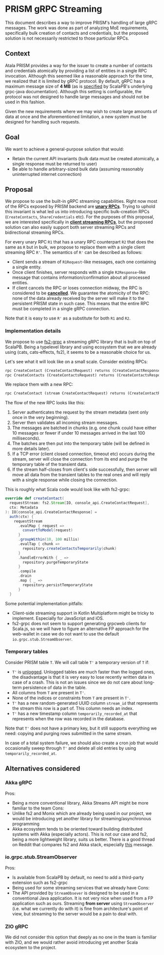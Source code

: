 # PRISM gRPC Streaming

This document describes a way to improve PRISM's handling of large gRPC messages. The work was done as part of analyzing MoE requirements, specifically bulk creation of contacts and credentials, but the proposed solution is not necessarily restricted to those particular RPCs.

## Context

Atala PRISM provides a way for the issuer to create a number of contacts and credentials atomically by providing a list of entities in a single RPC invocation. Although this seemed like a reasonable approach for the time, we realized that it is limited by gRPC protocol. By default, gRPC has a maximum message size of **4 MB** (as is [specified](https://grpc.github.io/grpc-java/javadoc/io/grpc/ManagedChannelBuilder.html#maxInboundMessageSize-int-) by ScalaPB's underlying grpc-java documentation). Although this setting is configurable, the protocol was not designed to handle large messages and should not be used in this fashion.

Given the new requirements where we may wish to create large amounts of data at once and the aforementioned limitation, a new system must be designed for handling such requests.

## Goal

We want to achieve a general-purpose solution that would:
- Retain the current API invariants (bulk data must be created atomically, a single response must be returned to user)
- Be able to handle arbitrary-sized bulk data (assuming reasonably uninterrupted internet connection)

## Proposal

We propose to use the built-in gRPC streaming capabilities. Right now most of the RPCs exposed by PRISM backend are [**unary RPCs**](https://grpc.io/docs/what-is-grpc/core-concepts/#unary-rpc). Trying to uphold this invariant is what led us into introducing specific bulk-creation RPCs (`CreateContacts`, `ShareCredentials` etc). For the purposes of this proposal, we are interested specifically in [**client streaming RPCs**](https://grpc.io/docs/what-is-grpc/core-concepts/#client-streaming-rpc), but the proposed solution can also easily support both server streaming RPCs and bidirectional streaming RPCs.

For every unary RPC `R1` that has a unary RPC counterpart `R2` that does the same as `R` but in bulk, we propose to replace them with a single client streaming RPC `R'`. The semantics of `R'` can be described as follows:
- Client sends a stream of `R1Request`-like messages, each one containing a single entity.
- Once client finishes, server responds with a single `R2Response`-like message that contains information/confirmation about all processed entities.
- If client cancels the RPC or loses connection midway, the RPC is considered to be [**cancelled**](https://grpc.io/docs/what-is-grpc/core-concepts/#cancelling-an-rpc). We guarantee the atomicity of the RPC: none of the data already received by the server will make it to the persistent PRISM state in such case. This means that the entire RPC must be completed in a single gRPC connection.

Note that it is easy to use `R'` as a substitute for both `R1` and `R2`.

### Implementation details

We propose to use [fs2-grpc](https://github.com/typelevel/fs2-grpc) a streaming gRPC library that is built on top of ScalaPB. Being a typelevel library and using ecosystem that we are already using (cats, cats-effects, fs2), it seems to be a reasonable choice for us.

Let's see what it will look like on a small scale. Consider existing RPCs:
```proto
rpc CreateContact (CreateContactRequest) returns (CreateContactResponse) {}
rpc CreateContacts (CreateContactsRequest) returns (CreateContactsResponse) {}
```

We replace them with a new RPC:
```proto
rpc CreateContact (stream CreateContactRequest) returns (CreateContactResponse) {}
```

The flow of the new RPC looks like this:
1. Server authenticates the request by the stream metadata (sent only once in the very beginning).
2. Server then validates all incoming stream messages.
3. The messages are batched in chunks (e.g. one chunk could have either 10 messages or fewer if under 10 messages arrived in the last 100 milliseconds).
4. The batches are then put into the temporary table (will be defined in more details later).
5. If a TCP error (client closed connection, timeout etc) occurs during the stream, server will close the connection from its end and purge the temporary table of the transient data.
6. If the stream half-closes from client's side successfully, then server will move all data from the transient tables to the real ones and will reply with a single response while closing the connection.

This is roughly what Scala code would look like with fs2-grpc:
```scala
override def createContact(
  requestStream: fs2.Stream[IO, console_api.CreateContactRequest],
  ctx: Metadata
): IO[console_api.CreateContactResponse] =
  auth(ctx) {
    requestStream
      .evalMap { request =>
        convertToModel(request)
      }
      .groupWithin(10, 100 millis)
      .evalTap { chunk =>
        repository.createContactsTemporarily(chunk)
      }
      .handleErrorWith { _ =>
        repository.purgeTemporaryState
      }
      .compile
      .drain
      .map { _ =>
        repository.persistTemporaryState
      }
  }
```

Some potential implementation pitfalls:
- Client-side streaming support in Kotlin Multiplatform might be tricky to implement. Especially for JavaScript and iOS.
- fs2-grpc does not seem to support generating grpcweb clients for Scala.js, so we will have to figure an alternative FP approach for the web-wallet in case we do not want to use the default `io.grpc.stub.StreamObserver`.

### Temporary tables
Consider PRISM table `T`. We will call table `T'` a temporary version of `T` if:
- `T'` is [unlogged](https://www.postgresql.org/docs/13/sql-createtable.html). Unlogged tables are much faster than the logged ones, the disadvantage is that it is very easy to lose recently written data in case of a crash. This is not an issues since we do not care about long-term persistence of data in the table.
- All columns from `T` are present in `T'`.
- None of the indices or constraints from `T` are present in `T'`.
- `T'` has a new random-generated UUID column `stream_id` that represents the stream this row is a part of. This column needs an index.
- `T'` has a new timestamp column `temporarily_recorded_at` that represents when the row was recorded in the database.

Note that `T'` does not have a primary key, but it still supports everything we need: copying and purging rows submitted in the same stream.

In case of a total system failure, we should also create a cron job that would occasionally sweep through `T'` and delete all old entries by using `temporarily_recorded_at`.

## Alternatives considered

### Akka gRPC
Pros:
- Being a more conventional library, Akka Streams API might be more familiar to the team
Cons:
- Unlike fs2 and Monix which are already being used in our project, we would be introducing yet another library for streaming/asynchronous programming
- Akka ecosystem tends to be oriented toward building distributed systems with Akka (especially actors). This is not our case and fs2, being a more lightweight library, suits us better. There is a good thread on Reddit that compares fs2 and Akka stack, especially [this](https://www.reddit.com/r/scala/comments/khvcam/can_someone_explain_the_tradeoffs_between_using/ggotmw5) message.

### io.grpc.stub.StreamObserver
Pros:
- Is available from ScalaPB by default, no need to add a third-party extension such as fs2-grpc
- Being used for some streaming services that we already have
Cons:
- The API provided by `StreamObsever` is designed to be used in a conventional Java application. It is not very nice when used from a FP application such as ours. Streaming **from server** using `StreamObserver` (i.e. what we currently do with it) is fine from architecture's point of view, but streaming to the server would be a pain to deal with.

### ZIO gRPC
We did not consider this option that deeply as no one in the team is familiar with ZIO, and we would rather avoid introducing yet another Scala ecosystem to the project.
